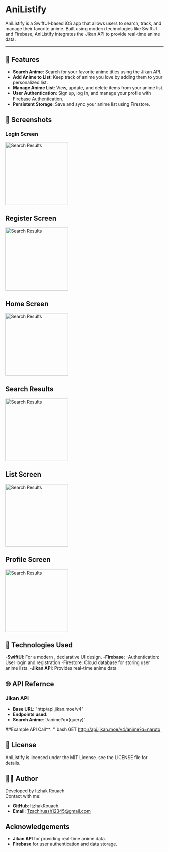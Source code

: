 # AniListify

AniListify is a SwiftUI-based iOS app that allows users to search, track, and manage their favorite anime. Built using modern technologies like SwiftUI and Firebase, AniListify integrates the Jikan API to provide real-time anime data.

---

## 📱 Features

- **Search Anime**: Search for your favorite anime titles using the Jikan API.
- **Add Anime to List**: Keep track of anime you love by adding them to your personalized list.
- **Manage Anime List**: View, update, and delete items from your anime list.
- **User Authentication**: Sign up, log in, and manage your profile with Firebase Authentication.
- **Persistent Storage**: Save and sync your anime list using Firestore.

## 🎨 Screenshots 

### Login Screen 
<img src="Screenshots/LoginApp.PNG" alt="Search Results" width="200">

## Register Screen
<img src="Screenshots/RegisterApp.PNG" alt="Search Results" width="200">

## Home Screen
<img src="Screenshots/HomeApp.PNG" alt="Search Results" width="200">

## Search Results
<img src="Screenshots/SearchApp.PNG" alt="Search Results" width="200">

## List Screen
<img src="Screenshots/ListApp.PNG" alt="Search Results" width="200">

## Profile Screen
<img src="Screenshots/ProfileApp.PNG" alt="Search Results" width="200">

## 🔧 Technologies Used

-**SwiftUI**: For a modern , declarative UI design.
-**Firebase**:
-Authentication: User login and registration
-Firestore: Cloud database for storing user anime lists.
-**Jikan API**: Provides real-time anime data

## 🌐 API Refernce

### Jikan API
- **Base URL**: "http/api.jikan.moe/v4"
- **Endpoints used**:
- **Search Anime**: '/anime?q=(query)'

##Example API Call**:
'''bash 
GET http://api.jikan.moe/v4/anime?q=naruto

##  📝 License
AniListIfy is licensed under the MIT License. see the LICENSE file for details.

## 👨‍💻 Author
Developed by Itzhak Rouach <br>
Contact with me: <br>
- **GitHub**: ItzhakRouach.
- **Email**: Tzachiruash12345@gmail.com

##  Acknowledgements
- **Jikan API** for providing real-time anime data.
- **Firebase** for user authentication and data storage.
